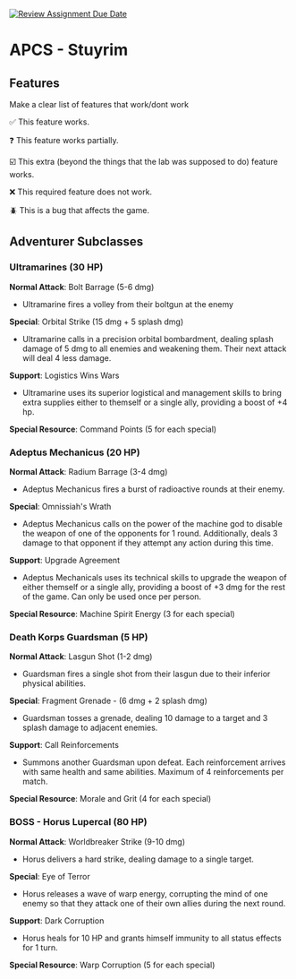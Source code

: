 [![Review Assignment Due Date](https://classroom.github.com/assets/deadline-readme-button-22041afd0340ce965d47ae6ef1cefeee28c7c493a6346c4f15d667ab976d596c.svg)](https://classroom.github.com/a/KprAwj1n)
# APCS - Stuyrim

## Features

Make a clear list of features that work/dont work

:white_check_mark: This feature works.

:question: This feature works partially.

:ballot_box_with_check: This extra (beyond the things that the lab was supposed to do) feature works.

:x: This required feature does not work.

:beetle: This is a bug that affects the game.


## Adventurer Subclasses

### Ultramarines (30 HP)
**Normal Attack**: Bolt Barrage (5-6 dmg)
- Ultramarine fires a volley from their boltgun at the enemy

**Special**: Orbital Strike (15 dmg + 5 splash dmg)
- Ultramarine calls in a precision orbital bombardment, dealing splash damage of 5 dmg to all enemies and weakening them. Their next attack will deal 4 less damage. 

**Support**: Logistics Wins Wars
- Ultramarine uses its superior logistical and management skills to bring extra supplies either to themself or a single ally, providing a boost of +4 hp. 

**Special Resource**: Command Points (5 for each special)

### Adeptus Mechanicus (20 HP)
**Normal Attack**: Radium Barrage (3-4 dmg)
- Adeptus Mechanicus fires a burst of radioactive rounds at their enemy.

**Special**: Omnissiah's Wrath 
- Adeptus Mechanicus calls on the power of the machine god to disable the weapon of one of the opponents for 1 round.  Additionally, deals 3 damage to that opponent if they attempt any action during this time.

**Support**: Upgrade Agreement 
- Adeptus Mechanicals uses its technical skills to upgrade the weapon of either themself or a single ally, providing a boost of +3 dmg for the rest of the game. Can only be used once per person.

**Special Resource**: Machine Spirit Energy (3 for each special)

### Death Korps Guardsman (5 HP)
**Normal Attack**: Lasgun Shot (1-2 dmg)
- Guardsman fires a single shot from their lasgun due to their inferior physical abilities. 

**Special**: Fragment Grenade - (6 dmg + 2 splash dmg)
- Guardsman tosses a grenade, dealing 10 damage to a target and 3 splash damage to adjacent enemies.

**Support**: Call Reinforcements
- Summons another Guardsman upon defeat. Each reinforcement arrives with same health and  same abilities. Maximum of 4 reinforcements per match.

**Special Resource**: Morale and Grit (4 for each special)

### BOSS - Horus Lupercal (80 HP)
**Normal Attack**: Worldbreaker Strike (9-10 dmg)
- Horus delivers a hard strike, dealing damage to a single target.

**Special**: Eye of Terror 
- Horus releases a wave of warp energy, corrupting the mind of one enemy so that they attack one of their own allies during the next round.

**Support**: Dark Corruption 
- Horus heals for 10 HP and grants himself immunity to all status effects for 1 turn.

**Special Resource**: Warp Corruption (5 for each special)



